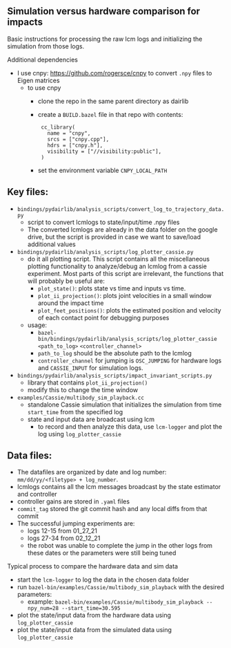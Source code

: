 Simulation versus hardware comparison for impacts
-

Basic instructions for processing the raw lcm logs and initializing the simulation from those logs.

Additional dependencies
- I use cnpy: https://github.com/rogersce/cnpy to convert `.npy` files to Eigen matrices
    - to use cnpy
        - clone the repo in the same parent directory as dairlib
        - create a `BUILD.bazel` file in that repo with contents: 
               
               cc_library(
                 name = "cnpy",
                 srcs = ["cnpy.cpp"],
                 hdrs = ["cnpy.h"],
                 visibility = ["//visibility:public"],
               )
        - set the environment variable `CNPY_LOCAL_PATH`  
               

Key files:
-
- `bindings/pydairlib/analysis_scripts/convert_log_to_trajectory_data.py`
    - script to convert lcmlogs to state/input/time .npy files
    - The converted lcmlogs are already in the data folder on the google drive, but the script is provided in case we 
    want to save/load additional values  
- `bindings/pydairlib/analysis_scripts/log_plotter_cassie.py`
    - do it all plotting script. This script contains all the miscellaneous plotting functionality to analyze/debug an 
    lcmlog from a cassie experiment. Most parts of this script are irrelevant, the functions that will probably be 
    useful are:
        - `plot_state()`: plots state vs time and inputs vs time.
        - `plot_ii_projection()`: plots joint velocities in a small window around the impact time
        - `plot_feet_positions()`: plots the estimated position and velocity of each contact point for debugging 
        purposes   
    - usage:
        - `bazel-bin/bindings/pydairlib/analysis_scripts/log_plotter_cassie` `<path_to_log>` `<controller_channel>`
        - `path_to_log` should be the absolute path to the lcmlog
        - `controller_channel` for jumping is `OSC_JUMPING` for hardware logs and `CASSIE_INPUT` for simulation logs. 
- `bindings/pydairlib/analysis_scripts/impact_invariant_scripts.py`
    - library that contains `plot_ii_projection()`
    - modify this to change the time window
- `examples/Cassie/multibody_sim_playback.cc`
    - standalone Cassie simulation that initializes the simulation from time `start_time` from the specified log
    - state and input data are broadcast using lcm
        - to record and then analyze this data, use `lcm-logger` and plot the log using `log_plotter_cassie`
        
Data files:
-
- The datafiles are organized by date and log number: `mm/dd/yy/<filetype> + log_number`. 
- lcmlogs contains all the lcm messages broadcast by the state estimator and controller
- controller gains are stored in `.yaml` files
- `commit_tag` stored the git commit hash and any local diffs from that commit
- The successful jumping experiments are:
    - logs 12-15 from 01_27_21
    - logs 27-34 from 02_12_21
    - the robot was unable to complete the jump in the other logs from these dates or the parameters were still being 
    tuned
    
Typical process to compare the hardware data and sim data
- start the `lcm-logger` to log the data in the chosen data folder
- run `bazel-bin/examples/Cassie/multibody_sim_playback` with the desired parameters:
    - example: `bazel-bin/examples/Cassie/multibody_sim_playback --npy_num=28 --start_time=30.595`
- plot the state/input data from the hardware data using `log_plotter_cassie`
- plot the state/input data from the simulated data using `log_plotter_cassie`


